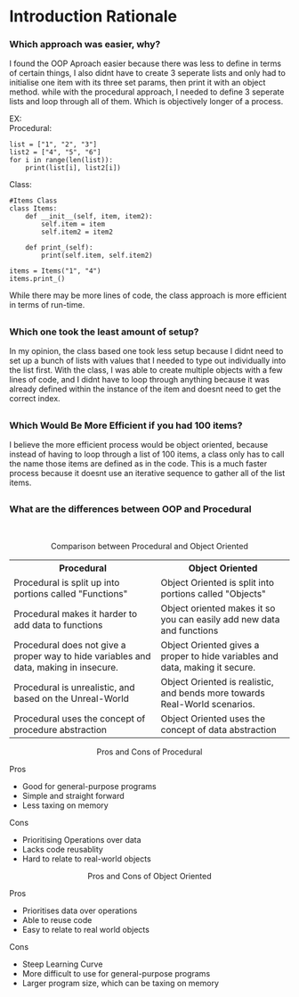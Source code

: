 # Introduction Rationale

### Which approach was easier, why?
I found the OOP Aproach easier because there was less to define in terms of certain things, I also didnt have to create 3 seperate lists and only had to initialise one item with its three set params, then print it with an object method. while with the procedural approach, I needed to define 3 seperate lists and loop through all of them. Which is objectively longer of a process.

EX:\
Procedural:
```
list = ["1", "2", "3"]
list2 = ["4", "5", "6"]
for i in range(len(list)):
	print(list[i], list2[i])
```

Class:
```
#Items Class
class Items:
	def __init__(self, item, item2):
		self.item = item
 		self.item2 = item2

	def print_(self):
 		print(self.item, self.item2)

items = Items("1", "4")
items.print_()
```

While there may be more lines of code, the class approach is more efficient in terms of run-time.

##

### Which one took the least amount of setup?
In my opinion, the class based one took less setup because I didnt need to set up a bunch of lists with values that I needed to type out individually into the list first. With the class, I was able to create multiple objects with a few lines of code, and I didnt have to loop through anything because it was already defined within the instance of the item and doesnt need to get the correct index.

##

### Which Would Be More Efficient if you had 100 items?
I believe the more efficient process would be object oriented, because instead of having to loop through a list of 100 items, a class only has to call the name those items are defined as in the code. This is a much faster process because it doesnt use an iterative sequence to gather all of the list items.

##

### What are the differences between OOP and Procedural
<br>
<p align="center">Comparison between Procedural and Object Oriented</p>
<table>
	<tr>
		<th>Procedural</th>
		<th>Object Oriented</th>
	</tr>
	<tr>
		<td>Procedural is split up into portions called "Functions"</td>
		<td>Object Oriented is split into portions called "Objects"</td>
	</tr>
	<tr>
		<td>Procedural makes it harder to add data to functions</td>
		<td>Object oriented makes it so you can easily add new data and functions</td>
	</tr>
	<tr>
		<td>Procedural does not give a proper way to hide variables and data, making in insecure.</td>
		<td>Object Oriented gives a proper to hide variables and data, making it secure.</td>
	</tr>
	<tr>
		<td>Procedural is unrealistic, and based on the Unreal-World</td>
		<td>Object Oriented is realistic, and bends more towards Real-World scenarios.</td>
	</tr>
	<tr>
		<td>Procedural uses the concept of procedure abstraction</td>
		<td>Object Oriented uses the concept of data abstraction</td>
	</tr>
</table>

<p align="center">Pros and Cons of Procedural</p>
<p>Pros</p>
<ul>
	<li>Good for general-purpose programs</li>
	<li>Simple and straight forward</li>
	<li>Less taxing on memory</li>
</ul>
<p>Cons</p>
<ul>
	<li>Prioritising Operations over data</li>
	<li>Lacks code reusablity</li>
	<li>Hard to relate to real-world objects</li>
</ul>
<p align="center">Pros and Cons of Object Oriented</p>
<p>Pros</p>
<ul>
	<li>Prioritises data over operations</li>
	<li>Able to reuse code</li>
	<li>Easy to relate to real world objects</li>
</ul>
<p>Cons</p>
<ul>
	<li>Steep Learning Curve</li>
	<li>More difficult to use for general-purpose programs</li>
	<li>Larger program size, which can be taxing on memory</li>
</ul>